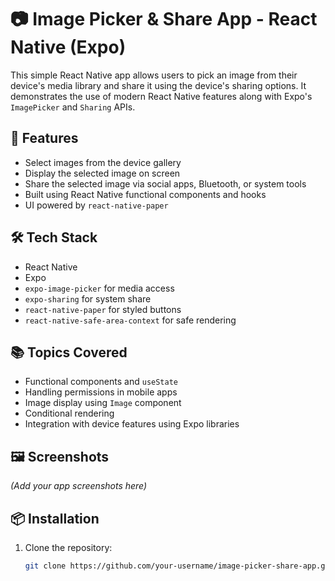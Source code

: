 # 📷 Image Picker & Share App - React Native (Expo)

This simple React Native app allows users to pick an image from their device's media library and share it using the device's sharing options. It demonstrates the use of modern React Native features along with Expo's `ImagePicker` and `Sharing` APIs.

## 🚀 Features

- Select images from the device gallery
- Display the selected image on screen
- Share the selected image via social apps, Bluetooth, or system tools
- Built using React Native functional components and hooks
- UI powered by `react-native-paper`

## 🛠️ Tech Stack

- React Native
- Expo
- `expo-image-picker` for media access
- `expo-sharing` for system share
- `react-native-paper` for styled buttons
- `react-native-safe-area-context` for safe rendering

## 📚 Topics Covered

- Functional components and `useState`
- Handling permissions in mobile apps
- Image display using `Image` component
- Conditional rendering
- Integration with device features using Expo libraries

## 🖼️ Screenshots

*(Add your app screenshots here)*

## 📦 Installation

1. Clone the repository:
   ```bash
   git clone https://github.com/your-username/image-picker-share-app.git

